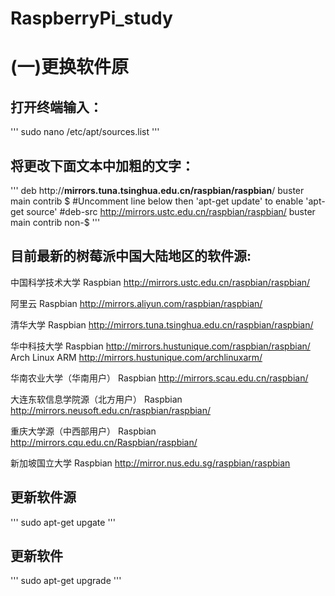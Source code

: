 # RaspberryPi_study

# (一)更换软件原
## 打开终端输入：
'''
sudo nano /etc/apt/sources.list
'''
## 将更改下面文本中加粗的文字：
'''
deb http://**mirrors.tuna.tsinghua.edu.cn/raspbian/raspbian**/ buster main contrib $
#Uncomment line below then 'apt-get update' to enable 'apt-get source'
#deb-src http://mirrors.ustc.edu.cn/raspbian/raspbian/ buster main contrib non-$
'''
## 目前最新的树莓派中国大陆地区的软件源:

中国科学技术大学
Raspbian http://mirrors.ustc.edu.cn/raspbian/raspbian/

阿里云
Raspbian http://mirrors.aliyun.com/raspbian/raspbian/

清华大学
Raspbian http://mirrors.tuna.tsinghua.edu.cn/raspbian/raspbian/

华中科技大学
Raspbian http://mirrors.hustunique.com/raspbian/raspbian/
Arch Linux ARM http://mirrors.hustunique.com/archlinuxarm/

华南农业大学（华南用户）
Raspbian http://mirrors.scau.edu.cn/raspbian/

大连东软信息学院源（北方用户）
Raspbian http://mirrors.neusoft.edu.cn/raspbian/raspbian/

重庆大学源（中西部用户）
Raspbian http://mirrors.cqu.edu.cn/Raspbian/raspbian/

新加坡国立大学
Raspbian http://mirror.nus.edu.sg/raspbian/raspbian

## 更新软件源
'''
sudo apt-get upgate
'''
## 更新软件
'''
sudo apt-get upgrade
'''
